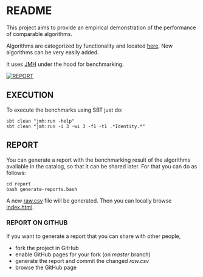 # README

This project aims to provide an empirical demonstration of the performance of comparable algorithms.

Algorithms are categorized by functionality and located [here](/tree/master/src/main/scala/org/mauritania/minibenchmark/catalog).
New algorithms can be very easily added.

It uses [JMH](http://openjdk.java.net/projects/code-tools/jmh/) under the hood for benchmarking.

[![REPORT](https://img.shields.io/badge/GOTO-REPORT-333399.svg)](https://mauriciojost.github.io/scala-benchmark/)

## EXECUTION

To execute the benchmarks using SBT just do:

```
sbt clean "jmh:run -help"
sbt clean "jmh:run -i 3 -wi 3 -f1 -t1 .*Identity.*"
```

## REPORT

You can generate a report with the benchmarking result of the algorithms available in the catalog, so that it can be shared later. 
For that you can do as follows:

```
cd report
bash generate-reports.bash
```
A new [raw.csv](report/input/raw.csv) file will be generated. Then you can locally browse [index.html](index.html).

### REPORT ON GITHUB

If you want to generate a report that you can share with other people, 
- fork the project in GitHub
- enable GitHub pages for your fork (on _master_ branch)
- generate the report and commit the changed _raw.csv_
- browse the GitHub page


